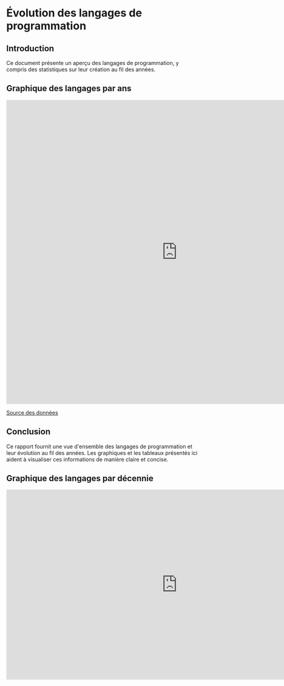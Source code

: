 # Évolution des langages de programmation

## Introduction
Ce document présente un aperçu des langages de programmation, y compris des statistiques sur leur création au fil des années.

## Graphique des langages par ans

<iframe width="900" height="800" frameborder="0" scrolling="no" src="https://plotly.com/~AntheaLiles/1.embed"></iframe>


[Source des données](/Benchmark_Languages.md)

## Conclusion
Ce rapport fournit une vue d'ensemble des langages de programmation et leur évolution au fil des années. Les graphiques et les tableaux présentés ici aident à visualiser ces informations de manière claire et concise.


## Graphique des langages par décennie

<iframe width='900' height='500' frameborder='0' scrolling='no' src='https://plotly.com/~AntheaLiles/1/.embed'></iframe>
